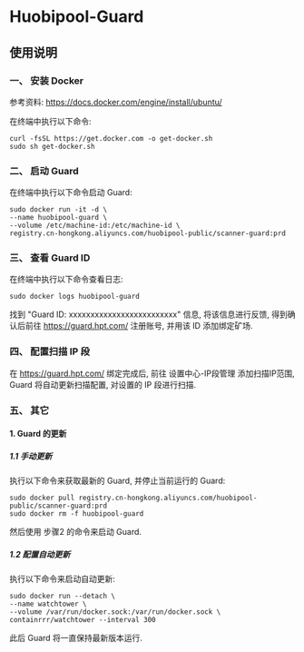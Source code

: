 # Huobipool-Guard

## 使用说明

### 一、 安装 Docker

参考资料: https://docs.docker.com/engine/install/ubuntu/

在终端中执行以下命令:

```
curl -fsSL https://get.docker.com -o get-docker.sh
sudo sh get-docker.sh
```

### 二、 启动 Guard

在终端中执行以下命令启动 Guard:

```
sudo docker run -it -d \
--name huobipool-guard \
--volume /etc/machine-id:/etc/machine-id \
registry.cn-hongkong.aliyuncs.com/huobipool-public/scanner-guard:prd
```

### 三、 查看 Guard ID

在终端中执行以下命令查看日志:

```
sudo docker logs huobipool-guard
```

找到 "Guard ID: xxxxxxxxxxxxxxxxxxxxxxxxx" 信息, 将该信息进行反馈, 得到确认后前往 https://guard.hpt.com/ 注册账号, 并用该 ID 添加绑定矿场.

### 四、 配置扫描 IP 段

在 https://guard.hpt.com/ 绑定完成后, 前往 设置中心-IP段管理 添加扫描IP范围, Guard 将自动更新扫描配置, 对设置的 IP 段进行扫描.

### 五、 其它

#### 1. Guard 的更新

##### 1.1 手动更新

执行以下命令来获取最新的 Guard, 并停止当前运行的 Guard:

``` 
sudo docker pull registry.cn-hongkong.aliyuncs.com/huobipool-public/scanner-guard:prd
sudo docker rm -f huobipool-guard
```

然后使用 步骤2 的命令来启动 Guard.

##### 1.2 配置自动更新

执行以下命令来启动自动更新:

```
sudo docker run --detach \
--name watchtower \
--volume /var/run/docker.sock:/var/run/docker.sock \
containrrr/watchtower --interval 300
```

此后 Guard 将一直保持最新版本运行.
